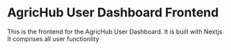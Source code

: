 # AgricHub User Dashboard Frontend

This is the frontend for the AgricHub User Dashboard. It is built with Nextjs.
It comprises all user functionlity
